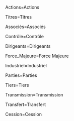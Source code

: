 Actions=<span class="definedterm">Actions</span>

Titres=<span class="definedterm">Titres</span>

Associés=<span class="definedterm">Associés</span>

Contrôle=<span class="definedterm">Contrôle</span>

Dirigeants=<span class="definedterm">Dirigeants</span>

Force_Majeure=<span class="definedterm">Force Majeure</span>

Industriel=<span class="definedterm">Industriel</span>

Parties=<span class="definedterm">Parties</span>

Tiers=<span class="definedterm">Tiers</span>

Transmission=<span class="definedterm">Transmission</span>

Transfert=<span class="definedterm">Transfert</span>

Cession=<span class="definedterm">Cession</span>